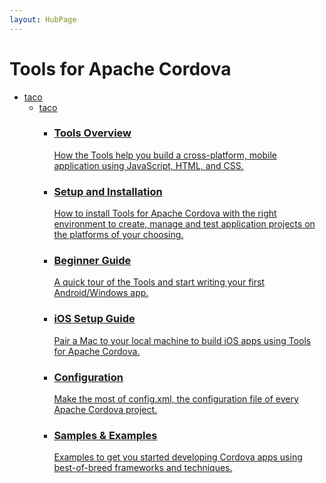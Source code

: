 ```yaml
---
layout: HubPage
---
```

<div id="main" class="v2">
<div class="container">
    <h1>Tools for Apache Cordova</h1>
    <ul class="pivots">
        <li>
            <a href="#taco">taco</a>
            <ul id="taco">
                <li>
                    <a href="#taco">taco</a>
                    <ul id="taco1" class="cardsZ">
                        <li>
                            <a href="">
                            <div class="cardSize">
                                <div class="cardPadding">
                                    <div class="card">
                                        <div class="cardText">
                                            <h3>Tools Overview</h3>
											<p>How the Tools help you build a cross-platform, mobile application using JavaScript, HTML, and CSS.</p>
                                        </div>
                                    </div>
                                </div>
                            </div>
                            </a>
                        </li>
                        <li>
                            <a href="">
                            <div class="cardSize">
                                <div class="cardPadding">
                                    <div class="card">
                                        <div class="cardText">
                                            <h3>Setup and Installation</h3>
											<p>How to install Tools for Apache Cordova with the right environment to create, manage and test application projects on the platforms of your choosing.</p>
                                        </div>
                                    </div>
                                </div>
                            </div>
                            </a>
                        </li>
                        <li>
                            <a href="">
                            <div class="cardSize">
                                <div class="cardPadding">
                                    <div class="card">
                                        <div class="cardText">
                                            <h3>Beginner Guide</h3>
											<p>A quick tour of the Tools and start writing your first Android/Windows app.</p>
                                        </div>
                                    </div>
                                </div>
                            </div>
                            </a>
                        </li>
                        <li>
                            <a href="">
                            <div class="cardSize">
                                <div class="cardPadding">
                                    <div class="card">
                                        <div class="cardText">
                                            <h3>iOS Setup Guide</h3>
											<p>Pair a Mac to your local machine to build iOS apps using Tools for Apache Cordova.</p>
                                        </div>
                                    </div>
                                </div>
                            </div>
                            </a>
                        </li>
                        <li>
                            <a href="">
                            <div class="cardSize">
                                <div class="cardPadding">
                                    <div class="card">
                                        <div class="cardText">
                                            <h3>Configuration</h3>
											<p>Make the most of config.xml, the configuration file of every Apache Cordova project.</p>
                                        </div>
                                    </div>
                                </div>
                            </div>
                            </a>
                        </li>
                        <li>
                            <a href="">
                            <div class="cardSize">
                                <div class="cardPadding">
                                    <div class="card">
                                        <div class="cardText">
                                            <h3>Samples & Examples</h3>
											<p>Examples to get you started developing Cordova apps using best-of-breed frameworks and techniques.</p>
                                        </div>
                                    </div>
                                </div>
                            </div>
                            </a>
                        </li>
                    </ul>
                </li>
            </ul>
        </li>
    </ul>
</div>